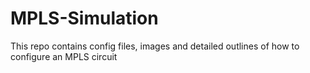 # MPLS-Simulation
This repo contains config files, images and detailed outlines of how to configure an MPLS circuit 
